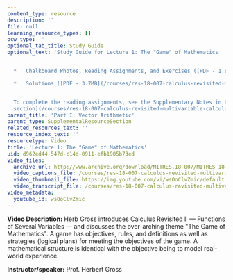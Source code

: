```yaml
---
content_type: resource
description: ''
file: null
learning_resource_types: []
ocw_type: ''
optional_tab_title: Study Guide
optional_text: 'Study Guide for Lecture 1: The "Game" of Mathematics


  *   Chalkboard Photos, Reading Assignments, and Exercises ([PDF - 1.8MB](/courses/res-18-007-calculus-revisited-multivariable-calculus-fall-2011/resources/mitres_18_007_parti_lec01))

  *   Solutions ([PDF - 3.7MB](/courses/res-18-007-calculus-revisited-multivariable-calculus-fall-2011/resources/mitres_18_007_parti_sol01))


  To complete the reading assignments, see the Supplementary Notes in the [Study Materials
  section](/courses/res-18-007-calculus-revisited-multivariable-calculus-fall-2011/pages/study-materials).'
parent_title: 'Part I: Vector Arithmetic'
parent_type: SupplementalResourceSection
related_resources_text: ''
resource_index_text: ''
resourcetype: Video
title: 'Lecture 1: The "Game" of Mathematics'
uid: d962ed44-547d-c14d-0911-efb1905b73ed
video_files:
  archive_url: http://www.archive.org/download/MITRES.18-007/MITRES_18-007_Part1_lec1_300k.mp4
  video_captions_file: /courses/res-18-007-calculus-revisited-multivariable-calculus-fall-2011/b423b1d4c9e25994a53d9f3da4ef25d7_wsOoClvZmic.vtt
  video_thumbnail_file: https://img.youtube.com/vi/wsOoClvZmic/default.jpg
  video_transcript_file: /courses/res-18-007-calculus-revisited-multivariable-calculus-fall-2011/0a5257404fb3b829a12d6f7dc5e4159c_wsOoClvZmic.pdf
video_metadata:
  youtube_id: wsOoClvZmic
---
```


**Video Description:** Herb Gross introduces Calculus Revisited II — Functions of Several Variables — and discusses the over-arching theme "The Game of Mathematics". A game has objectives, rules, and definitions as well as strategies (logical plans) for meeting the objectives of the game. A mathematical structure is identical with the objective being to model real-world experience.

**Instructor/speaker:** Prof. Herbert Gross